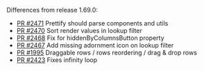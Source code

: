 Differences from release 1.69.0:

- [PR #2471](https://github.com/mbrn/material-table/pull/2471) Prettify should parse components and utils
- [PR #2470](https://github.com/mbrn/material-table/pull/2470) Sort render values in lookup filter
- [PR #2468](https://github.com/mbrn/material-table/pull/2468) Fix for hiddenByColumnsButton property
- [PR #2467](https://github.com/mbrn/material-table/pull/2467) Add missing adornment icon on lookup filter
- [PR #1995](https://github.com/mbrn/material-table/pull/1995) Draggable rows / rows reordering / drag & drop rows
- [PR #2423](https://github.com/mbrn/material-table/pull/2423) Fixes infinity loop
